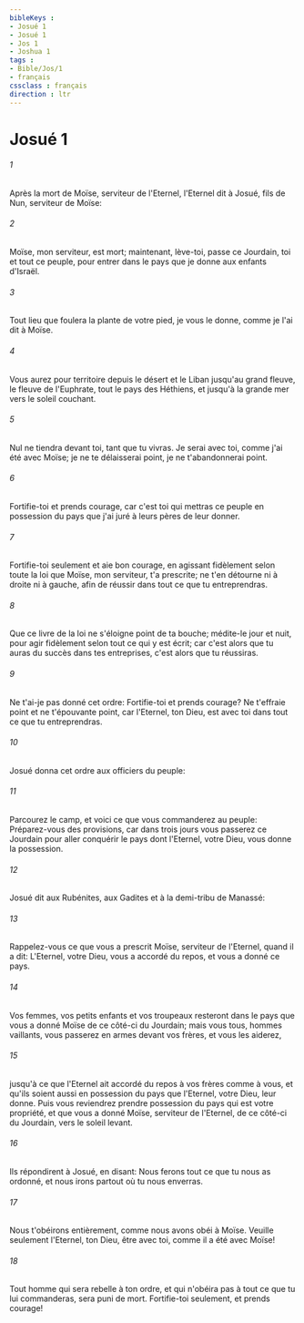 ```yaml
---
bibleKeys : 
- Josué 1
- Josué 1
- Jos 1
- Joshua 1
tags : 
- Bible/Jos/1
- français
cssclass : français
direction : ltr
---
```


# Josué 1

###### 1
Après la mort de Moïse, serviteur de l'Eternel, l'Eternel dit à Josué, fils de Nun, serviteur de Moïse:
###### 2
Moïse, mon serviteur, est mort; maintenant, lève-toi, passe ce Jourdain, toi et tout ce peuple, pour entrer dans le pays que je donne aux enfants d'Israël.
###### 3
Tout lieu que foulera la plante de votre pied, je vous le donne, comme je l'ai dit à Moïse.
###### 4
Vous aurez pour territoire depuis le désert et le Liban jusqu'au grand fleuve, le fleuve de l'Euphrate, tout le pays des Héthiens, et jusqu'à la grande mer vers le soleil couchant.
###### 5
Nul ne tiendra devant toi, tant que tu vivras. Je serai avec toi, comme j'ai été avec Moïse; je ne te délaisserai point, je ne t'abandonnerai point.
###### 6
Fortifie-toi et prends courage, car c'est toi qui mettras ce peuple en possession du pays que j'ai juré à leurs pères de leur donner.
###### 7
Fortifie-toi seulement et aie bon courage, en agissant fidèlement selon toute la loi que Moïse, mon serviteur, t'a prescrite; ne t'en détourne ni à droite ni à gauche, afin de réussir dans tout ce que tu entreprendras.
###### 8
Que ce livre de la loi ne s'éloigne point de ta bouche; médite-le jour et nuit, pour agir fidèlement selon tout ce qui y est écrit; car c'est alors que tu auras du succès dans tes entreprises, c'est alors que tu réussiras.
###### 9
Ne t'ai-je pas donné cet ordre: Fortifie-toi et prends courage? Ne t'effraie point et ne t'épouvante point, car l'Eternel, ton Dieu, est avec toi dans tout ce que tu entreprendras.
###### 10
Josué donna cet ordre aux officiers du peuple:
###### 11
Parcourez le camp, et voici ce que vous commanderez au peuple: Préparez-vous des provisions, car dans trois jours vous passerez ce Jourdain pour aller conquérir le pays dont l'Eternel, votre Dieu, vous donne la possession.
###### 12
Josué dit aux Rubénites, aux Gadites et à la demi-tribu de Manassé:
###### 13
Rappelez-vous ce que vous a prescrit Moïse, serviteur de l'Eternel, quand il a dit: L'Eternel, votre Dieu, vous a accordé du repos, et vous a donné ce pays.
###### 14
Vos femmes, vos petits enfants et vos troupeaux resteront dans le pays que vous a donné Moïse de ce côté-ci du Jourdain; mais vous tous, hommes vaillants, vous passerez en armes devant vos frères, et vous les aiderez,
###### 15
jusqu'à ce que l'Eternel ait accordé du repos à vos frères comme à vous, et qu'ils soient aussi en possession du pays que l'Eternel, votre Dieu, leur donne. Puis vous reviendrez prendre possession du pays qui est votre propriété, et que vous a donné Moïse, serviteur de l'Eternel, de ce côté-ci du Jourdain, vers le soleil levant.
###### 16
Ils répondirent à Josué, en disant: Nous ferons tout ce que tu nous as ordonné, et nous irons partout où tu nous enverras.
###### 17
Nous t'obéirons entièrement, comme nous avons obéi à Moïse. Veuille seulement l'Eternel, ton Dieu, être avec toi, comme il a été avec Moïse!
###### 18
Tout homme qui sera rebelle à ton ordre, et qui n'obéira pas à tout ce que tu lui commanderas, sera puni de mort. Fortifie-toi seulement, et prends courage!

